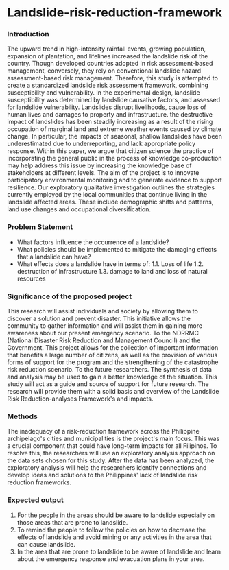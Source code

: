 # Landslide-risk-reduction-framework


### Introduction

The upward trend in high-intensity rainfall events, growing population, expansion of plantation, and lifelines increased the landslide risk of the country. Though developed countries adopted in risk assessment-based management, conversely, they rely on conventional landslide hazard assessment-based risk management. Therefore, this study is attempted to create a standardized landslide risk assessment framework, combining susceptibility and vulnerability. In the experimental design, landslide susceptibility was determined by landslide causative factors, and assessed for landslide vulnerability.  Landslides disrupt livelihoods, cause loss of human lives and damages to property and infrastructure. the destructive impact of landslides has been steadily increasing as a result of the rising occupation of marginal land and extreme weather events caused by climate change. In particular, the impacts of seasonal, shallow landslides have been underestimated due to underreporting, and lack appropriate policy response.
Within this paper, we argue that citizen science the practice of incorporating the general public in the process of knowledge co-production may help address this issue by increasing the knowledge base of stakeholders at different levels. The aim of the project is to innovate participatory environmental monitoring and to generate evidence to support resilience. Our exploratory qualitative investigation outlines the strategies currently employed by the local communities that continue living in the landslide affected areas. These include demographic shifts and patterns, land use changes and occupational diversification.

### Problem Statement
* What factors influence the occurrence of a landslide?
* What policies should be implemented to mitigate the damaging effects that a landslide can have?
* What effects does a landslide have in terms of:
 1.1. Loss of life
 1.2. destruction of infrastructure
 1.3. damage to land and loss of natural resources



### Significance of the proposed project
This research will assist individuals and society by allowing them to discover a solution and prevent disaster. This initiative allows the community to gather information and will assist them in gaining more awareness about our present emergency scenario. To the NDRRMC (National Disaster Risk Reduction and Management Council) and the Government. This project allows for the collection of important information that benefits a large number of citizens, as well as the provision of various forms of support for the program and the strengthening of the catastrophe risk reduction scenario. 
To the future researchers. The synthesis of data and analysis may be used to gain a better knowledge of the situation. This study will act as a guide and source of support for future research. The research will provide them with a solid basis and overview of the Landslide Risk Reduction-analyses Framework's and impacts.

### Methods 
The inadequacy of a risk-reduction framework across the Philippine archipelago's cities and municipalities is the project's main focus. This was a crucial component that could have long-term impacts for all Filipinos. To resolve this, the researchers will use an exploratory analysis approach on the data sets chosen for this study. After the data has been analyzed, the exploratory analysis will help the researchers identify connections and develop ideas and solutions to the Philippines' lack of landslide risk reduction frameworks.

### Expected output
1. For the people in the areas should be aware to landslide especially on those areas that are prone to landslide.
2. To remind the people to follow the policies on how to decrease the effects of landslide and avoid mining or any activities in the area that can cause landslide.
3. In the area that are prone to landslide to be aware of landslide and learn about the emergency response and evacuation plans in your area.















